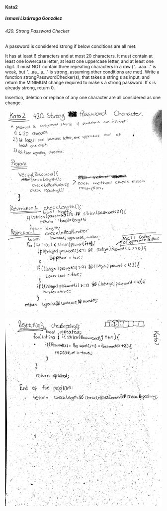#### Kata2
##### Ismael Lizárraga González

###### 420. Strong Password Checker
A password is considered strong if below conditions are all met:

It has at least 6 characters and at most 20 characters.
It must contain at least one lowercase letter, at least one uppercase letter, and at least one digit.
It must NOT contain three repeating characters in a row ("...aaa..." is weak, but "...aa...a..." is strong, assuming other conditions are met).
Write a function strongPasswordChecker(s), that takes a string s as input, and return the MINIMUM change required to make s a strong password. If s is already strong, return 0.

Insertion, deletion or replace of any one character are all considered as one change.  

![alt text](https://github.com/IsmaLga/TC3037/blob/master/katas/kata2/kata2.jpg "Solución")

![alt text](https://github.com/IsmaLga/TC3037/blob/master/katas/kata2/kata2-1.jpg "Solución")
